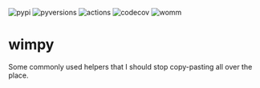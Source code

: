 ![pypi](https://img.shields.io/pypi/v/wimpy.svg)
![pyversions](https://img.shields.io/pypi/pyversions/wimpy.svg)
![actions](https://github.com/wimglenn/wimpy/actions/workflows/tests.yml/badge.svg)
![codecov](https://codecov.io/gh/wimglenn/wimpy/branch/master/graph/badge.svg)
![womm](https://cdn.rawgit.com/nikku/works-on-my-machine/v0.2.0/badge.svg)

# wimpy

Some commonly used helpers that I should stop copy-pasting all over the
place.
